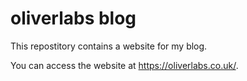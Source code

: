 # oliverlabs blog

This repostitory contains a website for my blog.

You can access the website at https://oliverlabs.co.uk/.
